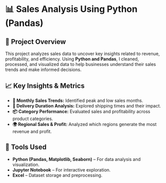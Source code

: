 # 📊 Sales Analysis Using Python (Pandas)

## 📌 Project Overview  
This project analyzes sales data to uncover key insights related to revenue, profitability, and efficiency. Using **Python and Pandas**, I cleaned, processed, and visualized data to help businesses understand their sales trends and make informed decisions.

## 📈 Key Insights & Metrics  
- **📅 Monthly Sales Trends:** Identified peak and low sales months.  
- **🚚 Delivery Duration Analysis:** Explored shipping times and their impact.  
- **📦 Category Performance:** Evaluated sales and profitability across product categories.  
- **🌍 Regional Sales & Profit:** Analyzed which regions generate the most revenue and profit.  

## 🔧 Tools Used  
- **Python (Pandas, Matplotlib, Seaborn)** – For data analysis and visualization.  
- **Jupyter Notebook** – For interactive exploration.  
- **Excel** – Dataset storage and preprocessing.  
